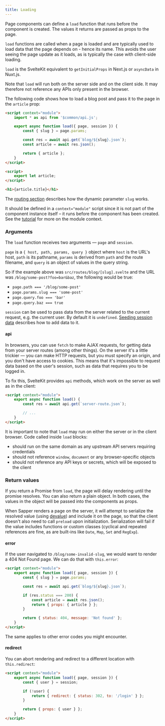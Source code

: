 ```yaml
---
title: Loading
---
```


Page components can define a `load` function that runs before the component is created. The values it returns are passed as props to the page.

`load` functions are called when a page is loaded and are typically used to load data that the page depends on - hence its name. This avoids the user seeing the page update as it loads, as is typically the case with client-side loading.

`load` is the SvelteKit equivalent to `getInitialProps` in Next.js or `asyncData` in Nuxt.js.

Note that `load` will run both on the server side and on the client side. It may therefore not reference any APIs only present in the browser.

The following code shows how to load a blog post and pass it to the page in the `article` prop:

```html
<script context="module">
	import * as api from '$common/api.js';

	export async function load({ page, session }) {
		const { slug } = page.params;

		const res = await api.get(`blog/${slug}.json`);
		const article = await res.json();

		return { article };
	}
</script>

<script>
	export let article;
</script>

<h1>{article.title}</h1>
```

The [routing section](docs#Routing) describes how the dynamic parameter `slug` works.

It should be defined in a `context="module"` script since it is not part of the component instance itself – it runs before the component has been created. See the [tutorial](https://svelte.dev/tutorial/module-exports) for more on the module context.

### Arguments

The `load` function receives two arguments — `page` and `session`.

`page` is a `{ host, path, params, query }` object where `host` is the URL's host, `path` is its pathname, `params` is derived from `path` and the route filename, and `query` is an object of values in the query string.

So if the example above was `src/routes/blog/[slug].svelte` and the URL was `/blog/some-post?foo=bar&baz`, the following would be true:

* `page.path === '/blog/some-post'`
* `page.params.slug === 'some-post'`
* `page.query.foo === 'bar'`
* `page.query.baz === true`

`session` can be used to pass data from the server related to the current request, e.g. the current user. By default it is `undefined`. [Seeding session data](docs#Seeding_session_data) describes how to add data to it.


#### api

In browsers, you can use `fetch` to make AJAX requests, for getting data from your server routes (among other things). On the server it's a little trickier — you can make HTTP requests, but you must specify an origin, and you don't have access to cookies. This means that it's impossible to request data based on the user's session, such as data that requires you to be logged in.

To fix this, SvelteKit provides `api` methods, which work on the server as well as in the client:

```html
<script context="module">
	export async function load() {
		const res = await api.get(`server-route.json`);

		// ...
	}
</script>
```

It is important to note that `load` may run on either the server or in the client browser. Code called inside `load` blocks:
  - should run on the same domain as any upstream API servers requiring credentials
  - should not reference `window`, `document` or any browser-specific objects
  - should not reference any API keys or secrets, which will be exposed to the client


### Return values

If you return a Promise from `load`, the page will delay rendering until the promise resolves. You can also return a plain object. In both cases, the values in the object will be passed into the components as props.

When Sapper renders a page on the server, it will attempt to serialize the resolved value (using [devalue](https://github.com/Rich-Harris/devalue)) and include it on the page, so that the client doesn't also need to call `preload` upon initialization. Serialization will fail if the value includes functions or custom classes (cyclical and repeated references are fine, as are built-ins like `Date`, `Map`, `Set` and `RegExp`).


#### error

If the user navigated to `/blog/some-invalid-slug`, we would want to render a 404 Not Found page. We can do that with `this.error`:

```html
<script context="module">
	export async function load({ page, session }) {
		const { slug } = page.params;

		const res = await api.get(`blog/${slug}.json`);

		if (res.status === 200) {
			const article = await res.json();
			return { props: { article } };
		}

		return { status: 404, message: 'Not found' };
	}
</script>
```

The same applies to other error codes you might encounter.


#### redirect

You can abort rendering and redirect to a different location with `this.redirect`:

```html
<script context="module">
	export async function load({ page, session }) {
		const { user } = session;

		if (!user) {
			return { redirect: { status: 302, to: '/login' } };
		}

		return { props: { user } };
	}
</script>
```

